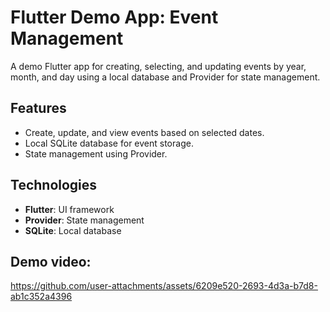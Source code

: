 # Flutter Demo App: Event Management

A demo Flutter app for creating, selecting, and updating events by year, month, and day using a local database and Provider for state management.

## Features

- Create, update, and view events based on selected dates.
- Local SQLite database for event storage.
- State management using Provider.

## Technologies

- **Flutter**: UI framework
- **Provider**: State management
- **SQLite**: Local database

## Demo video:
https://github.com/user-attachments/assets/6209e520-2693-4d3a-b7d8-ab1c352a4396

